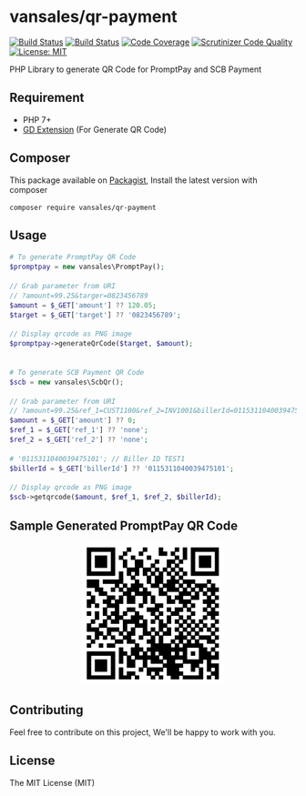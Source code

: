 # vansales/qr-payment
[![Build Status](https://travis-ci.org/vansales/qr-payment.svg?branch=master)](https://travis-ci.org/vansales/qr-payment)
[![Build Status](https://scrutinizer-ci.com/g/vansales/qr-payment/badges/build.png?b=master)](https://scrutinizer-ci.com/g/vansales/qr-payment/build-status/master)
[![Code Coverage](https://scrutinizer-ci.com/g/vansales/qr-payment/badges/coverage.png?b=master)](https://scrutinizer-ci.com/g/vansales/qr-payment/?branch=master)
[![Scrutinizer Code Quality](https://scrutinizer-ci.com/g/vansales/qr-payment/badges/quality-score.png?b=master)](https://scrutinizer-ci.com/g/vansales/qr-payment)
[![License: MIT](https://img.shields.io/badge/License-MIT-green.svg)](https://opensource.org/licenses/MIT)

PHP Library to generate QR Code for PromptPay and SCB Payment

## Requirement
- PHP 7+
- [GD Extension](http://php.net/manual/en/book.image.php) (For Generate QR Code)

## Composer
This package available on [Packagist](https://packagist.org/packages/vansales/qr-payment), Install the latest version with composer 

```
composer require vansales/qr-payment
```

## Usage

```php
# To generate PromptPay QR Code
$promptpay = new vansales\PromptPay();

// Grab parameter from URI
// ?amount=99.25&targer=0823456789
$amount = $_GET['amount'] ?? 120.05;
$target = $_GET['target'] ?? '0823456789';

// Display qrcode as PNG image
$promptpay->generateQrCode($target, $amount);


# To generate SCB Payment QR Code
$scb = new vansales\ScbQr();

// Grab parameter from URI
// ?amount=99.25&ref_1=CUST1100&ref_2=INV1001&billerId=0115311040039475101
$amount = $_GET['amount'] ?? 0;
$ref_1 = $_GET['ref_1'] ?? 'none';
$ref_2 = $_GET['ref_2'] ?? 'none';

# '0115311040039475101'; // Biller ID TEST1
$billerId = $_GET['billerId'] ?? '0115311040039475101'; 

// Display qrcode as PNG image
$scb->getqrcode($amount, $ref_1, $ref_2, $billerId);
```

## Sample Generated PromptPay QR Code
<p align="center">
  <img src="images/promptpay.png" width="250" />
</p>

## Contributing
Feel free to contribute on this project, We'll be happy to work with you.

## License
The MIT License (MIT)
